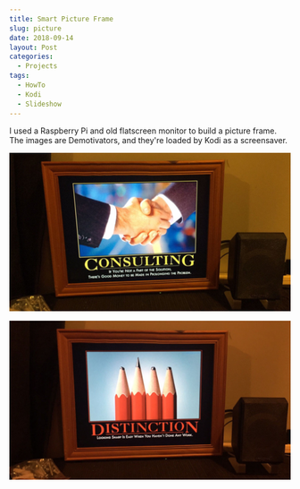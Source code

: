 ```yaml
---
title: Smart Picture Frame
slug: picture
date: 2018-09-14
layout: Post
categories:
  - Projects
tags:
  - HowTo
  - Kodi
  - Slideshow
---
```


I used a Raspberry Pi and old flatscreen monitor to build a picture frame. The images are Demotivators, and they're loaded by Kodi as a screensaver.

<!-- more -->

![Consulting](./IMG_2631.jpg)

![Distinction](./IMG_2630.jpg)
